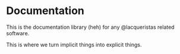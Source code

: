 # Documentation

This is the documentation library (heh) for any @lacqueristas related software.

This is where we turn implicit things into explicit things.
